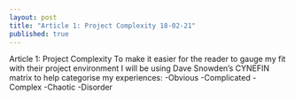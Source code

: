 ```yaml
---
layout: post
title: "Article 1: Project Complexity 18-02-21"
published: true
---
```


Article 1: Project Complexity
To make it easier for the reader to gauge my fit with their project environment I will be using Dave Snowden’s CYNEFIN matrix to help categorise my experiences:
-Obvious
-Complicated
-Complex
-Chaotic
-Disorder
